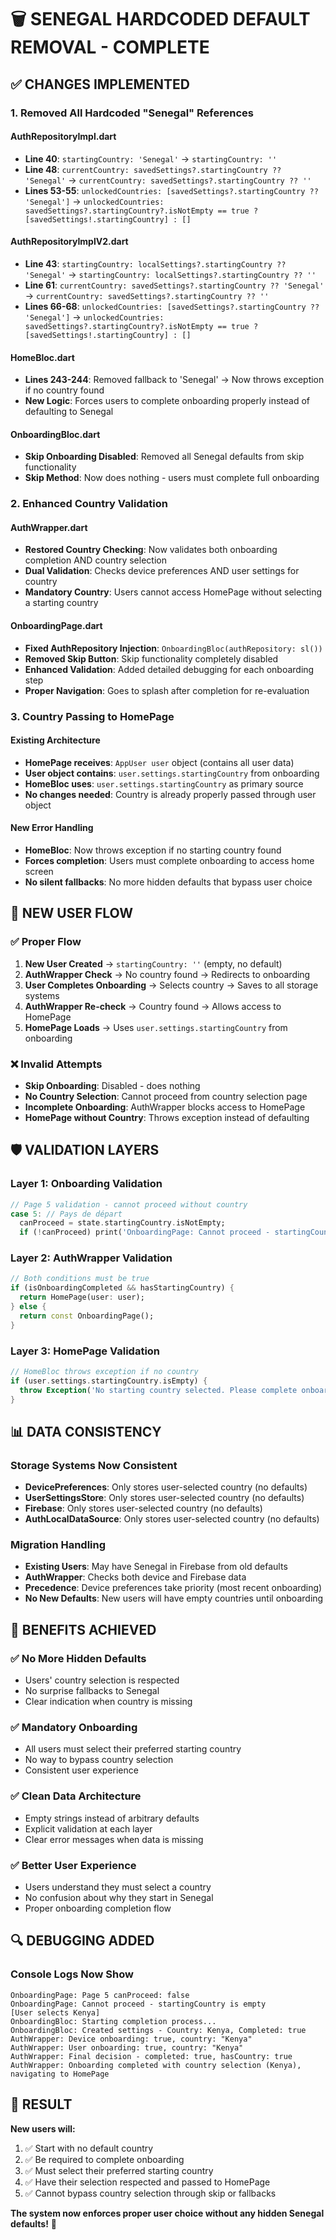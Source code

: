 # 🗑️ SENEGAL HARDCODED DEFAULT REMOVAL - COMPLETE

## ✅ **CHANGES IMPLEMENTED**

### **1. Removed All Hardcoded "Senegal" References**

#### **AuthRepositoryImpl.dart**
- **Line 40**: `startingCountry: 'Senegal'` → `startingCountry: ''`
- **Line 48**: `currentCountry: savedSettings?.startingCountry ?? 'Senegal'` → `currentCountry: savedSettings?.startingCountry ?? ''`
- **Lines 53-55**: `unlockedCountries: [savedSettings?.startingCountry ?? 'Senegal']` → `unlockedCountries: savedSettings?.startingCountry?.isNotEmpty == true ? [savedSettings!.startingCountry] : []`

#### **AuthRepositoryImplV2.dart**
- **Line 43**: `startingCountry: localSettings?.startingCountry ?? 'Senegal'` → `startingCountry: localSettings?.startingCountry ?? ''`
- **Line 61**: `currentCountry: savedSettings?.startingCountry ?? 'Senegal'` → `currentCountry: savedSettings?.startingCountry ?? ''`
- **Lines 66-68**: `unlockedCountries: [savedSettings?.startingCountry ?? 'Senegal']` → `unlockedCountries: savedSettings?.startingCountry?.isNotEmpty == true ? [savedSettings!.startingCountry] : []`

#### **HomeBloc.dart**
- **Lines 243-244**: Removed fallback to 'Senegal' → Now throws exception if no country found
- **New Logic**: Forces users to complete onboarding properly instead of defaulting to Senegal

#### **OnboardingBloc.dart**
- **Skip Onboarding Disabled**: Removed all Senegal defaults from skip functionality
- **Skip Method**: Now does nothing - users must complete full onboarding

### **2. Enhanced Country Validation**

#### **AuthWrapper.dart**
- **Restored Country Checking**: Now validates both onboarding completion AND country selection
- **Dual Validation**: Checks device preferences AND user settings for country
- **Mandatory Country**: Users cannot access HomePage without selecting a starting country

#### **OnboardingPage.dart**
- **Fixed AuthRepository Injection**: `OnboardingBloc(authRepository: sl())`
- **Removed Skip Button**: Skip functionality completely disabled
- **Enhanced Validation**: Added detailed debugging for each onboarding step
- **Proper Navigation**: Goes to splash after completion for re-evaluation

### **3. Country Passing to HomePage**

#### **Existing Architecture**
- **HomePage receives**: `AppUser user` object (contains all user data)
- **User object contains**: `user.settings.startingCountry` from onboarding
- **HomeBloc uses**: `user.settings.startingCountry` as primary source
- **No changes needed**: Country is already properly passed through user object

#### **New Error Handling**
- **HomeBloc**: Now throws exception if no starting country found
- **Forces completion**: Users must complete onboarding to access home screen
- **No silent fallbacks**: No more hidden defaults that bypass user choice

## 🎯 **NEW USER FLOW**

### **✅ Proper Flow**
1. **New User Created** → `startingCountry: ''` (empty, no default)
2. **AuthWrapper Check** → No country found → Redirects to onboarding
3. **User Completes Onboarding** → Selects country → Saves to all storage systems
4. **AuthWrapper Re-check** → Country found → Allows access to HomePage
5. **HomePage Loads** → Uses `user.settings.startingCountry` from onboarding

### **❌ Invalid Attempts**
- **Skip Onboarding**: Disabled - does nothing
- **No Country Selection**: Cannot proceed from country selection page
- **Incomplete Onboarding**: AuthWrapper blocks access to HomePage
- **HomePage without Country**: Throws exception instead of defaulting

## 🛡️ **VALIDATION LAYERS**

### **Layer 1: Onboarding Validation**
```dart
// Page 5 validation - cannot proceed without country
case 5: // Pays de départ
  canProceed = state.startingCountry.isNotEmpty;
  if (!canProceed) print('OnboardingPage: Cannot proceed - startingCountry is empty');
```

### **Layer 2: AuthWrapper Validation**
```dart
// Both conditions must be true
if (isOnboardingCompleted && hasStartingCountry) {
  return HomePage(user: user);
} else {
  return const OnboardingPage();
}
```

### **Layer 3: HomePage Validation**
```dart
// HomeBloc throws exception if no country
if (user.settings.startingCountry.isEmpty) {
  throw Exception('No starting country selected. Please complete onboarding.');
}
```

## 📊 **DATA CONSISTENCY**

### **Storage Systems Now Consistent**
- **DevicePreferences**: Only stores user-selected country (no defaults)
- **UserSettingsStore**: Only stores user-selected country (no defaults)
- **Firebase**: Only stores user-selected country (no defaults)
- **AuthLocalDataSource**: Only stores user-selected country (no defaults)

### **Migration Handling**
- **Existing Users**: May have Senegal in Firebase from old defaults
- **AuthWrapper**: Checks both device and Firebase data
- **Precedence**: Device preferences take priority (most recent onboarding)
- **No New Defaults**: New users will have empty countries until onboarding

## 🎉 **BENEFITS ACHIEVED**

### **✅ No More Hidden Defaults**
- Users' country selection is respected
- No surprise fallbacks to Senegal
- Clear indication when country is missing

### **✅ Mandatory Onboarding**
- All users must select their preferred starting country
- No way to bypass country selection
- Consistent user experience

### **✅ Clean Data Architecture**
- Empty strings instead of arbitrary defaults
- Explicit validation at each layer
- Clear error messages when data is missing

### **✅ Better User Experience**
- Users understand they must select a country
- No confusion about why they start in Senegal
- Proper onboarding completion flow

## 🔍 **DEBUGGING ADDED**

### **Console Logs Now Show**
```
OnboardingPage: Page 5 canProceed: false
OnboardingPage: Cannot proceed - startingCountry is empty
[User selects Kenya]
OnboardingBloc: Starting completion process...
OnboardingBloc: Created settings - Country: Kenya, Completed: true
AuthWrapper: Device onboarding: true, country: "Kenya"
AuthWrapper: User onboarding: true, country: "Kenya"
AuthWrapper: Final decision - completed: true, hasCountry: true
AuthWrapper: Onboarding completed with country selection (Kenya), navigating to HomePage
```

## 🎯 **RESULT**

**New users will:**
1. ✅ Start with no default country
2. ✅ Be required to complete onboarding
3. ✅ Must select their preferred starting country
4. ✅ Have their selection respected and passed to HomePage
5. ✅ Cannot bypass country selection through skip or fallbacks

**The system now enforces proper user choice without any hidden Senegal defaults!** 🚀